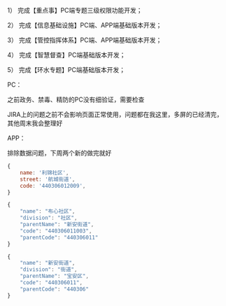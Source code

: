 1）     完成【重点事】PC端专题三级权限功能开发；

2）     完成【信息基础设施】PC端、APP端基础版本开发；

3）     完成【管控指挥体系】PC端、APP端基础版本开发；

4）     完成【智慧督查】PC端基础版本开发；

5）     完成【环水专题】PC端基础版本开发；

PC：

之前政务、禁毒、精防的PC没有细验证，需要检查

JIRA上的问题之前不会影响页面正常使用，问题都在我这里，多屏的已经清完，其他周末我会整理好

APP：

排除数据问题，下周两个新的做完就好

```js
{
    name: '利锦社区',
    street: '航城街道',
    code: '440306012009',
}
```

```js
{
    "name": "布心社区",
    "division": "社区",
    "parentName": "新安街道",
    "code": "440306011003",
    "parentCode": "440306011"
}
```

```js
{
    "name": "新安街道",
    "division": "街道",
    "parentName": "宝安区",
    "code": "440306011",
    "parentCode": "440306"
}
```